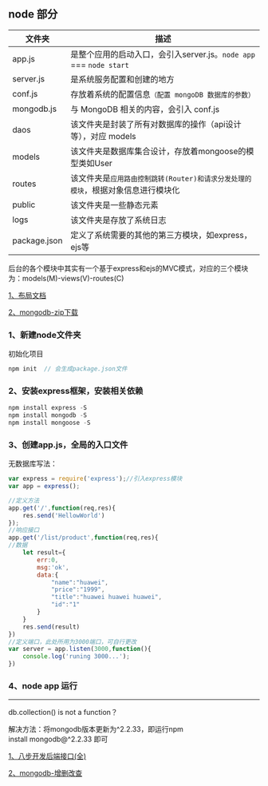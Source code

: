 ## node 部分

| 文件夹 | 描述 |
| ------ | ------ |
| app.js | 是整个应用的启动入口，会引入server.js。`node app` === `node start` |
| server.js | 是系统服务配置和创建的地方 |
| conf.js | 存放着系统的配置信息`（配置 mongoDB 数据库的参数）` |
| mongodb.js | 与 MongoDB 相关的内容，会引入 conf.js |
| daos | 该文件夹是封装了所有对数据库的操作（api设计等），对应 models |
| models | 该文件夹是数据库集合设计，存放着mongoose的模型类如User |
| routes | 该文件夹是`应用路由控制跳转(Router)和请求分发处理的模块`，根据对象信息进行模块化 |
| public | 该文件夹是一些静态元素 |
| logs | 该文件夹是存放了系统日志 |
| package.json | 定义了系统需要的其他的第三方模块，如express，ejs等 |

后台的各个模块中其实有一个基于express和ejs的MVC模式，对应的三个模块为：models(M)-views(V)-routes(C)

[1、布局文档](https://github.com/bitwater/HelloNodejsMedical/blob/master/server.js)

[2、mongodb-zip下载](http://dl.mongodb.org/dl/win32/x86_64)

### 1、新建node文件夹

初始化项目

```js
npm init  // 会生成package.json文件
```

### 2、安装express框架，安装相关依赖

```js
npm install express -S 
npm install mongodb -S 
npm install mongoose -S 
```

### 3、创建app.js，全局的入口文件

无数据库写法：

```js
var express = require('express');//引入express模块
var app = express();

//定义方法
app.get('/',function(req,res){
    res.send('HellowWorld')
});
//响应接口
app.get('/list/product',function(req,res){
//数据
    let result={
        err:0,
        msg:'ok',
        data:{
            "name":"huawei",
            "price":"1999",
            "title":"huawei huawei huawei",
            "id":"1"
        }
    }
    res.send(result)
})
//定义端口，此处所用为3000端口，可自行更改
var server = app.listen(3000,function(){
    console.log('runing 3000...');
})
```
### 4、node app 运行

---

db.collection() is not a function？

解决方法：将mongodb版本更新为^2.2.33，即运行npm install mongodb@^2.2.33 即可

[1、八步开发后端接口(全)](https://blog.csdn.net/qq_36996271/article/details/85124358)

[2、mongodb-增删改查](https://blog.csdn.net/Xue_zenghui/article/details/99721631)

